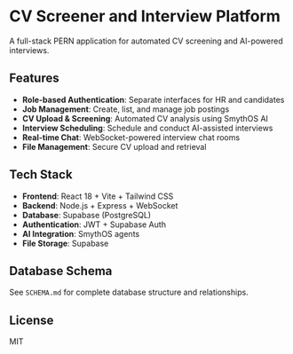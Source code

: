 # CV Screener and Interview Platform

A full-stack PERN application for automated CV screening and AI-powered interviews.

## Features

- **Role-based Authentication**: Separate interfaces for HR and candidates
- **Job Management**: Create, list, and manage job postings
- **CV Upload & Screening**: Automated CV analysis using SmythOS AI
- **Interview Scheduling**: Schedule and conduct AI-assisted interviews
- **Real-time Chat**: WebSocket-powered interview chat rooms
- **File Management**: Secure CV upload and retrieval

## Tech Stack

- **Frontend**: React 18 + Vite + Tailwind CSS
- **Backend**: Node.js + Express + WebSocket
- **Database**: Supabase (PostgreSQL)
- **Authentication**: JWT + Supabase Auth
- **AI Integration**: SmythOS agents
- **File Storage**: Supabase



## Database Schema

See `SCHEMA.md` for complete database structure and relationships.

## License

MIT